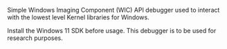 Simple Windows Imaging Component (WIC) API debugger used to interact with the lowest level Kernel libraries for Windows.

Install the Windows 11 SDK before usage. This debugger is to be used for research purposes.
